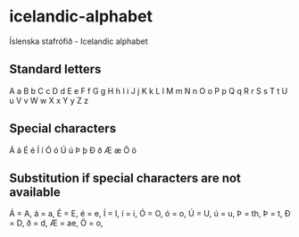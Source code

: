 # icelandic-alphabet
Íslenska stafrófið - Icelandic alphabet

## Standard letters

A a B b C c D d E e F f G g H h I i J j K k L l M m N n O o P p Q q R r S s T t U u V v W w X x Y y Z z

## Special characters
Á á É é Í í Ó ó Ú ú Þ þ Ð ð Æ æ Ö ö

## Substitution if special characters are not available

Á = A,
á = a,
É = E,
é = e,
Í = I,
í = i,
Ó = O,
ó = o,
Ú = U,
ú = u,
Þ = th,
Þ = t,
Ð = D,
ð = d,
Æ = ae,
Ö = o,
